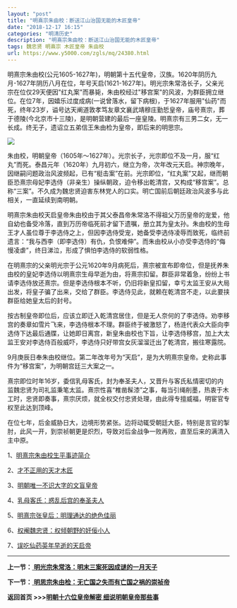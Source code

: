 ```yaml
---
layout: "post"
title: "明熹宗朱由校：断送江山治国无能的木匠皇帝"
date: "2018-12-17 16:15"
categories: "明清历史"
description: "明熹宗朱由校：断送江山治国无能的木匠皇帝"
tags: 魏忠贤 明熹宗 木匠皇帝 朱由校
url: https://www.y5000.com/zgls/mq/24380.html
---
```






明熹宗朱由校(公元1605-1627年)，明朝第十五代皇帝，汉族。1620年阴历九月-1627年阴历八月在位，年号天启(1621-1627年)。明光宗朱常洛长子，父亲光宗在位仅29天便因"红丸案"而暴毙，朱由校经过"移宫案"的风波，为群臣拥立继位。在位7年，因嬉乐过度成病(一说曾落水，留下病根)，于1627年服用"仙药"而死，终年23岁，谥号达天阐道敦孝笃友章文襄武靖穆庄勤悊皇帝，庙号熹宗，葬于德陵(今北京市十三陵)，是明朝营建的最后一座皇陵。明熹宗有三男二女，无一长成。终无子，遗诏立五弟信王朱由检为皇帝，即后来的明思宗。

![](https://img.y5000.com/uploads/allimg/170727/12-1FHG50I24Q.jpg)

朱由校，明朝皇帝（1605年～1627年）。光宗长子，光宗即位不及一月，服“红丸”而死。泰昌元年（1620年）九月初六，继立为帝，次年改元天启。神宗晚年，因继嗣问题政治风波频起，已有“梃击案”在前。光宗即位，“红丸案”又起，继而朝臣恐熹宗母妃李选侍（非亲生）操纵朝政，迫令移出乾清宫，又构成“移宫案”。总称“三案”。不久成为魏忠贤迫害东林党人的口实。明亡国前后朝廷政治风波多与此相关，一直延续到南明朝。

明熹宗朱由校天启皇帝朱由校由于其父泰昌帝朱常洛不得祖父万历皇帝的宠爱，他自幼也备受冷落，直到万历帝临死前才留下遗嘱，册立其为皇太孙。朱由校的生母王才人虽位尊于李选侍之上，但因李选侍受宠，她备受李选侍凌辱而致死，临终前遗言：“我与西李（即李选侍）有仇，负恨难伸”。而朱由校从小亦受李选侍的“侮慢凌虐”，终日涕泣，形成了惧怕李选侍的软弱性格。

在明熹宗的父亲明光宗于公元1620年9月病死后，熹宗被宣布即帝位，但是抚养朱由校的皇妃李选侍以明熹宗生母早逝为由，将熹宗扣留。群臣非常着急，纷纷上书请李选侍放还熹宗。但是李选侍根本不听，仍旧将新皇扣留，幸亏太监王安从大局出发，将皇子骗了出来，交给了群臣。李选侍见此，就赖在乾清宫不走，以此要挟群臣给她皇太后的封号。

按古制皇帝即位后，应该立即迁入乾清宫居住，但是无人奈何的了李选侍。劝李移宫的奏章如雪片飞来，李选侍根本不理。群臣终于被激怒了，杨涟代表众大臣向李选侍下达最后通牒，让她即日离宫，新皇朱由校也下旨，让李选侍移宫，加上大太监王安对李选侍百般威吓，李选侍只好带宫女灰溜溜迁出了乾清宫，搬往寒露院。

9月庚辰日奉朱由校继位。第二年改年号为“天启”，是为大明熹宗皇帝。史称此事件为“移宫案”，为明朝宫廷三大案之一。

熹宗即位时年16岁，委信乳母客氏，封为奉圣夫人，又晋升与客氏私情密切的内监魏忠贤为司礼监秉笔太监。熹宗性喜“椎凿髹漆”之事，每当引绳削墨，热衷于木工时，忠贤即奏事，熹宗厌烦，就全权交付忠贤处理，由此得专擅威福，明宦官专权至此达到顶峰。

在位七年，后金威胁日大，边境形势紧张。边将动辄受朝廷大臣，特别是言官的掣肘，此风一开，到崇祯朝更是炽烈，导致对后金战争一败再败，直至后来的满清入主中原。

1、[明熹宗朱由校生平事迹简介](https://www.y5000.com/zgls/mq/24382.html)

2、[才不正用的天才木匠](https://www.y5000.com/zgls/mq/24383.html)

3、[明朝唯一不识大字的文盲皇帝](https://www.y5000.com/zgls/mq/24384.html)

4、[乳母客氏：惑乱后宫的奉圣夫人](https://www.y5000.com/zgls/mq/24385.html)

5、[明熹宗张皇后：明理通达的绝色佳丽](https://www.y5000.com/zgls/mq/24386.html)

6、[权阉魏忠贤：权倾朝野的奸佞小人](https://www.y5000.com/zgls/mq/24387.html)

7、[误吃仙药英年早逝的天启帝](https://www.y5000.com/zgls/mq/24388.html)

* * *

**上一节：**[ **明光宗朱常洛：明末三案死因成谜的一月天子**](https://www.y5000.com/zgls/mq/24372.html)

**下一节：**[
**明思宗朱由检：无亡国之失而有亡国之祸的崇祯帝**](https://www.y5000.com/zgls/mq/24391.html)

**返回首页 >>>[明朝十六位皇帝解密 细说明朝皇帝那些事](https://www.y5000.com/zgls/mq/24402.html)**
